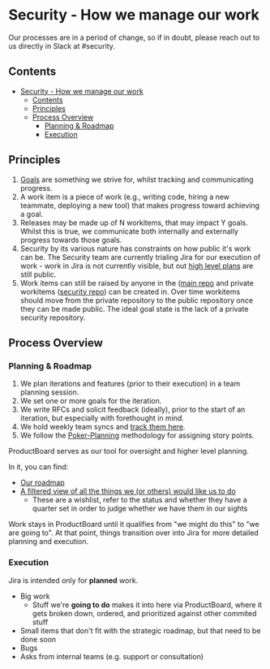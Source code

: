 # Security - How we manage our work

Our processes are in a period of change, so if in doubt, please reach out to us directly in Slack at #security.

## Contents

- [Security - How we manage our work](#security---how-we-manage-our-work)
  - [Contents](#contents)
  - [Principles](#principles)
  - [Process Overview](#process-overview)
    - [Planning & Roadmap](#planning--roadmap)
    - [Execution](#execution)

## Principles

1. [Goals](../../../../strategy-goals/goals/guidelines.md) are something we strive for, whilst tracking and communicating progress.
2. A work item is a piece of work (e.g., writing code, hiring a new teammate, deploying a new tool) that makes progress toward achieving a goal.
3. Releases may be made up of N workitems, that may impact Y goals. Whilst this is true, we communicate both internally and externally progress towards those goals.
4. Security by its various nature has constraints on how public it's work can be. The Security team are currently trialing Jira for our execution of work - work in Jira is not currently visible, but out [high level plans](../../../../company/strategy/cloud/security/index.md) are still public.
5. Work items can still be raised by anyone in the ([main repo](https://github.com/sourcegraph/sourcegraph) and private workitems ([security repo](https://github.com/sourcegraph/security-issues/)) can be created in. Over time workitems should move from the private repository to the public repository once they can be made public. The ideal goal state is the lack of a private security repository.

## Process Overview

### Planning & Roadmap

1. We plan iterations and features (prior to their execution) in a team planning session.
2. We set one or more goals for the iteration.
3. We write RFCs and solicit feedback (ideally), prior to the start of an iteration, but especially with forethought in mind.
4. We hold weekly team syncs and [track them here](https://docs.google.com/document/d/1l-JyN-hol2G6YXNqPsJsIgN2z3aZEzOW4-Julu4xthI).
5. We follow the [Poker-Planning](./poker-planning.md) methodology for assigning story points.

ProductBoard serves as our tool for oversight and higher level planning.

In it, you can find:

- [Our roadmap](https://sourcegraph.productboard.com/roadmap/2866503-fy2022-security)
- [A filtered view of all the things we (or others) would like us to do](https://sourcegraph.productboard.com/feature-board/2130270-security)
  - These are a wishlist, refer to the status and whether they have a quarter set in order to judge whether we have them in our sights

Work stays in ProductBoard until it qualifies from "we might do this" to "we are going to". At that point, things transition over into Jira for more detailed planning and execution.

### Execution

Jira is intended only for **planned** work.

- Big work
  - Stuff we're **going to do** makes it into here via ProductBoard, where it gets broken down, ordered, and prioritized against other commited stuff
- Small items that don't fit with the strategic roadmap, but that need to be done soon
- Bugs
- Asks from internal teams (e.g. support or consultation)
